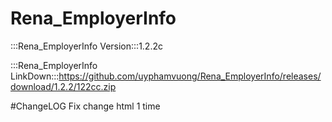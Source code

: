 # Rena_EmployerInfo

:::Rena_EmployerInfo Version:::1.2.2c

:::Rena_EmployerInfo LinkDown:::https://github.com/uyphamvuong/Rena_EmployerInfo/releases/download/1.2.2/122cc.zip

#ChangeLOG
Fix change html 1 time
